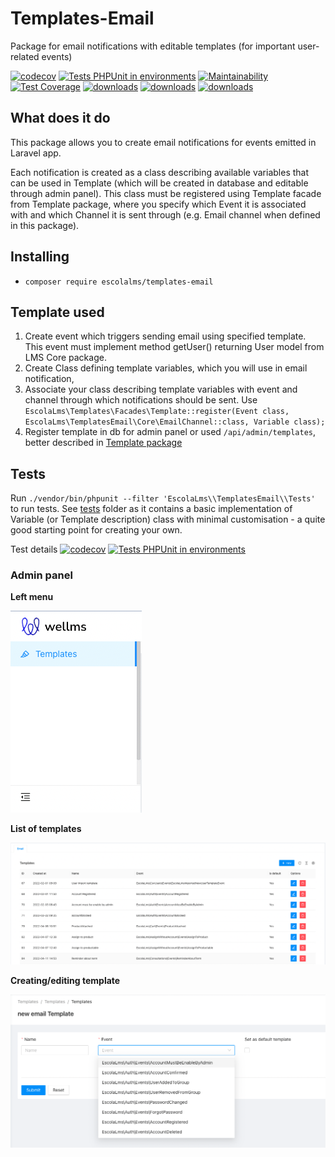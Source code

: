 # Templates-Email

Package for email notifications with editable templates (for important user-related events)

[![codecov](https://codecov.io/gh/EscolaLMS/Templates-Email/branch/main/graph/badge.svg?token=O91FHNKI6R)](https://codecov.io/gh/EscolaLMS/Templates-Email)
[![Tests PHPUnit in environments](https://github.com/EscolaLMS/Templates-Email/actions/workflows/test.yml/badge.svg)](https://github.com/EscolaLMS/Templates-Email/actions/workflows/test.yml)
[![Maintainability](https://api.codeclimate.com/v1/badges/7d61484f7610611183ff/maintainability)](https://codeclimate.com/github/EscolaLMS/Templates-Email/maintainability)
[![Test Coverage](https://api.codeclimate.com/v1/badges/7d61484f7610611183ff/test_coverage)](https://codeclimate.com/github/EscolaLMS/Templates-Email/test_coverage)
[![downloads](https://img.shields.io/packagist/dt/escolalms/templates-email)](https://packagist.org/packages/escolalms/templates-email)
[![downloads](https://img.shields.io/packagist/v/escolalms/templates-email)](https://packagist.org/packages/escolalms/templates-email)
[![downloads](https://img.shields.io/packagist/l/escolalms/templates-email)](https://packagist.org/packages/escolalms/templates-email)

## What does it do

This package allows you to create email notifications for events emitted in Laravel app.

Each notification is created as a class describing available variables that can be used in Template (which will be created in database and editable through admin panel). This class must be registered using Template facade from Template package, where you specify which Event it is associated with and which Channel it is sent through (e.g. Email channel when defined in this package).

## Installing

- `composer require escolalms/templates-email`
## Template used

1. Create event which triggers sending email using specified template. This event must implement method getUser() returning User model from LMS Core package.
2. Create Class defining template variables, which you will use in email notification,
3. Associate your class describing template variables with event and channel through which notifications should be sent. Use `EscolaLms\Templates\Facades\Template::register(Event class, EscolaLms\TemplatesEmail\Core\EmailChannel::class, Variable class);`
4. Register template in db for admin panel or used `/api/admin/templates`, better described in [Template package](https://github.com/EscolaLMS/Templates)

## Tests

Run `./vendor/bin/phpunit --filter 'EscolaLms\\TemplatesEmail\\Tests'` to run tests. See [tests](tests) folder as it contains a basic implementation of Variable (or Template description) class with minimal customisation - a quite good starting point for creating your own.

Test details [![codecov](https://codecov.io/gh/EscolaLMS/Templates-Email/branch/main/graph/badge.svg?token=O91FHNKI6R)](https://codecov.io/gh/EscolaLMS/Templates-Email) [![Tests PHPUnit in environments](https://github.com/EscolaLMS/Templates-Email/actions/workflows/test.yml/badge.svg)](https://github.com/EscolaLMS/Templates-Email/actions/workflows/test.yml)

### Admin panel

**Left menu**

![Menu](docs/templates-email/menu.png "Menu")

**List of templates**

![List of templates](docs/templates-email/list.png "List of templates")

**Creating/editing template**

![Creating/editing template](docs/templates-email/edit.png "Creating or editing template")
